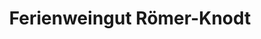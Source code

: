---
title: "Ferienweingut Römer-Knodt"
url: /kroev/ferienweingut-roemer-knodt/
shop: Spirituosen
---